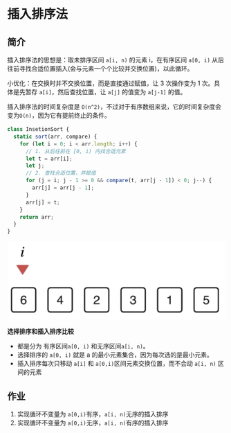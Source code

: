 # 插入排序法

## 简介

插入排序法的思想是：取未排序区间 `a[i, n)` 的元素 i，在有序区间 `a[0, i)` 从后往前寻找合适位置插入(会与元素一个个比较并交换位置)，以此循环。

小优化：在交换时并不交换位置，而是直接通过赋值，让 3 次操作变为 1 次。具体是先暂存 `a[i]`，然后查找位置，让 `a[j]` 的值变为 `a[j-1]` 的值。

插入排序法的时间复杂度是 `O(n^2)`，不过对于有序数组来说，它的时间复杂度会变为`O(n)`，因为它有提前终止的条件。

```js
class InsetionSort {
  static sort(arr, compare) {
    for (let i = 0; i < arr.length; i++) {
      // 1. 从后往前在 [0, i) 内找合适元素
      let t = arr[i];
      let j;
      // 2. 查找合适位置，并赋值
      for (j = i; j - 1 >= 0 && compare(t, arr[j - 1]) < 0; j--) {
        arr[j] = arr[j - 1];
      }
      arr[j] = t;
    }
    return arr;
  }
}
```

![](./imgs/2021-05-09-12-54-16.png)

**选择排序和插入排序比较**

- 都是分为 有序区间`a[0, i)` 和无序区间`a[i, n)`。
- 选择排序的 `a[0, i)` 就是 a 的最小元素集合，因为每次选的是最小元素。
- 插入排序每次只移动 `a[i]` 和 `a[0,i)`区间元素交换位置，而不会动 `a[i, n)` 区间的元素

## 作业

1. 实现循环不变量为 `a[0,i)`有序，`a[i, n)`无序的插入排序
2. 实现循环不变量为 `a[0,i)`无序，`a[i, n)`有序的插入排序
